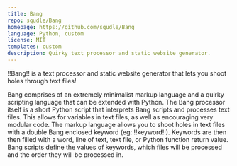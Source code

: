 ```yaml
---
title: Bang
repo: squdle/Bang
homepage: https://github.com/squdle/Bang
language: Python, custom
license: MIT
templates: custom
description: Quirky text processor and static website generator.
---
```


!!Bang!! is a text processor and static website generator that lets you shoot holes through text files!

Bang comprises of an extremely minimalist markup language and a quirky scripting language that can be extended with Python.
The Bang processor itself is a short Python script that interprets Bang scripts and processes text files. 
This allows for variables in text files, as well as encouraging very modular code.
The markup language allows you to shoot holes in text files with a double Bang enclosed keyword (eg: !!keyword!!).
Keywords are then then filled with a word, line of text, text file, or Python function return value. 
Bang scripts define the values of keywords, which files will be processed and the order they will be processed in.
